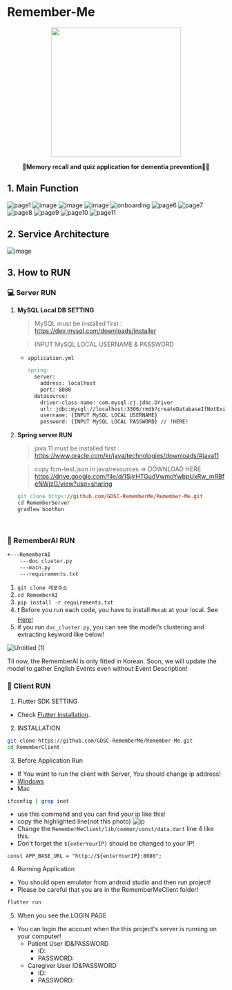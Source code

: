# Remember-Me

<p align="center"><img src="https://user-images.githubusercontent.com/83996346/229106792-4f8ef8ce-8eeb-431c-a26c-cd52c7953173.png" width="300" height="300"></p>

**<p align="center">🧓Memory recall and quiz application for dementia prevention👨‍🦳</p>**
  
## 1. Main Function
![page1](https://user-images.githubusercontent.com/83996346/229087035-143739c2-9c65-4aa0-a764-8865e1da0c8a.gif)
![image](https://user-images.githubusercontent.com/83996346/228998788-a7300c69-3ea7-4195-9718-477fd4fedfc1.png)
![image](https://user-images.githubusercontent.com/83996346/228998871-3d4a9420-93fd-4a30-a992-086c2ab22221.png)
![image](https://user-images.githubusercontent.com/83996346/228998950-edcee11a-45cd-46b1-9204-0f316a15927f.png)
![onboarding](https://user-images.githubusercontent.com/83996346/229087189-aa883f1f-1692-4b64-a231-91f7a9c05d7b.gif)
![page6](https://user-images.githubusercontent.com/83996346/229088611-1ea7c7dd-daac-409b-8c3b-c1b77a0c47c3.gif)
![page7](https://user-images.githubusercontent.com/83996346/229089533-384044bc-8c4c-4a45-8438-960964aab5de.gif)
![page8](https://user-images.githubusercontent.com/83996346/229088651-bb1cda05-c305-44dd-9c4f-49b30e13d9c6.gif)
![page9](https://user-images.githubusercontent.com/83996346/229088655-3adbc6d8-26e9-468f-b12e-1927fe56590a.gif)
![page10](https://user-images.githubusercontent.com/83996346/229088751-efdb64b2-999b-425f-a532-a14b7473c3f2.png)
![page11](https://user-images.githubusercontent.com/83996346/229088867-ba309993-98fe-4978-adc9-d7012b97e354.png)


## 2. Service Architecture

![image](https://user-images.githubusercontent.com/77563814/229105532-780a0633-399e-4641-afb8-a9c6ff0e00bf.png)


## 3. How to RUN
### 💻 Server RUN

1. **MySQL Local DB SETTING**

    > MySQL must be installed first : https://dev.mysql.com/downloads/installer

    > INPUT MySQL LOCAL USERNAME & PASSWORD
    
    - `application.yml`
        ```makefile
        spring:
          server:
            address: localhost
            port: 8080
          datasource:
            driver-class-name: com.mysql.cj.jdbc.Driver
            url: jdbc:mysql://localhost:3306/rmdb?createDatabaseIfNotExist=true&serverTimezone=Asia/Seoul
            username: {INPUT MySQL LOCAL USERNAME}
            password: {INPUT MySQL LOCAL PASSWORD} // !HERE!
        ```
        
2. **Spring server RUN**
    > java 11 must be installed first : https://www.oracle.com/kr/java/technologies/downloads/#java11

    > copy fcm-test.json in java/resources  => DOWNLOAD HERE https://drive.google.com/file/d/1SjirHTGudVwmoYwbpUxRw_mRBfeNWjzG/view?usp=sharing
    ```makefile
    git clone https://github.com/GDSC-RememberMe/Remember-Me.git
    cd RememberServer
    gradlew bootRun
    ```

<br>

### 🤖 RememberAI RUN

```markdown
+---RememberAI
    ---doc_cluster.py
    ---main.py
    ---requirements.txt
```

1. `git clone 레포주소`
2. `cd RememberAI`
3. `pip install -r requirements.txt`
4. ❗ Before you run each code, you have to install `Mecab` at your local. See [Here!](https://konlpy.org/ko/v0.4.0/install/)
5. if you run `doc_cluster.py`, you can see the model’s clustering and extracting keyword like below!

![Untitled (1)](https://user-images.githubusercontent.com/83996346/229000387-d5ca2150-2451-4d6a-9e15-3c3a662603e6.png)

Til now, the RememberAI is only fitted in Korean. Soon, we will update the model to gather English Events even without Event Description!

### 📱 Client RUN
1. Flutter SDK SETTING
  - Check [Flutter Installation](https://docs.flutter.dev/get-started/install).
2. INSTALLATION
```bash
git clone https://github.com/GDSC-RememberMe/Remember-Me.git
cd RememberClient
```
3. Before Application Run
- If You want to run the client with Server, You should change ip address!
- [Windows](https://support.microsoft.com/en-us/windows/find-your-ip-address-in-windows-f21a9bbc-c582-55cd-35e0-73431160a1b9#Category=Windows_10)
- Mac
```bash 
ifconfig | grep inet
```
  - use this command and you can find your ip like this!
  - copy the highlighted line(not this photo)
  ![ip](https://user-images.githubusercontent.com/63589031/229101145-e283cfde-4163-46ba-8d12-969aa0bae3e0.png)
- Change the `RememberMeClient/lib/common/const/data.dart` line 4 like this.
- Don't forget the `${enterYourIP}` should be changed to your IP!
```
const APP_BASE_URL = "http://${enterYourIP}:8080";
```

4. Running Application
- You should open emulator from android studio and then run project!
- Please be careful that you are in the RememberMeClient folder!
```bash
flutter run
```
5. When you see the LOGIN PAGE
- You can login the account when the this project's server is running on your computer!
  - Patient User ID&PASSWORD
    - ID:
    - PASSWORD:
  - Caregiver User ID&PASSWORD
    - ID:
    - PASSWORD:
<br>
